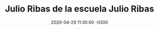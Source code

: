 ---
layout: post
category: Coqueto Escenario
date: 2020-04-29 11:30:00 -0300
title: Julio Ribas de la escuela Julio Ribas
image: https://oceano.uy/api/images/programas/Abrepalabra/ribasjulio-860x570-c.jpg
summary: Lubo Adusto con las últimas novedades de ese maldito flagelo, y también del coronavirus, y un completo micro deportivo que lo tuvo todo. La aspiradora que conquista a las esposas, la escuela del gladiador, la magia de Maradona y la pregunta de Ernesto del Cerrito
file: https://audios.oceanofm.com/programas/Abrepalabra/20-04-29Adusto.mp3
duration: 24:45
oceanourl: https://oceano.uy/abrepalabra/coqueto-escenario/21592-julio-ribas-de-la-escuela-julio-ribas
---